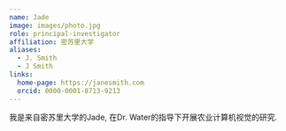 ```yaml
---
name: Jade
image: images/photo.jpg
role: principal-investigator
affiliation: 密苏里大学
aliases:
  - J. Smith
  - J Smith
links:
  home-page: https://janesmith.com
  orcid: 0000-0001-8713-9213
---
```


我是来自密苏里大学的Jade, 在Dr. Water的指导下开展农业计算机视觉的研究.
